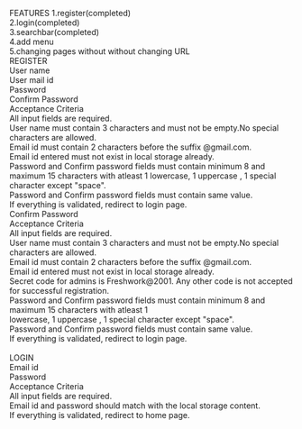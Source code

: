 FEATURES
1.register(completed)<br>
2.login(completed)<br>
3.searchbar(completed)<br>
4.add menu<br>
5.changing pages without without changing URL<br>
REGISTER<br>
User name<br>
User mail id<br>
Password<br>
Confirm Password<br>
Acceptance Criteria<br>
All input fields are required.<br>
User name must contain 3 characters and must not be empty.No special characters are allowed.<br>
Email id must contain 2 characters before the suffix @gmail.com.<br>
Email id entered must not exist in local storage already.<br>
Password and Confirm password fields must contain minimum 8 and maximum 15 characters with atleast 1 lowercase, 1 uppercase , 1 special character except "space".<br>
Password and Confirm password fields must contain same value.<br>
If everything is validated, redirect to login page.<br>
Confirm Password<br>
      Acceptance Criteria<br>
All input fields are required.<br>
User name must contain 3 characters and must not be empty.No special characters are allowed.<br>
Email id must contain 2 characters before the suffix @gmail.com.<br>
Email id entered must not exist in local storage already.<br>
Secret code for admins is Freshwork@2001. Any other code is not accepted for successful registration.<br>
Password and Confirm password fields must contain minimum 8 and maximum 15 characters with atleast 1 <br>lowercase, 1 uppercase , 1 special character except "space".<br>
Password and Confirm password fields must contain same value.<br>
If everything is validated, redirect to login page.<br><br>
LOGIN<br>
Email id<br>
Password<br>
      Acceptance Criteria<br>
All input fields are required.<br>
Email id and password should match with the local storage content.<br>
If everything is validated, redirect to home page.<br>


